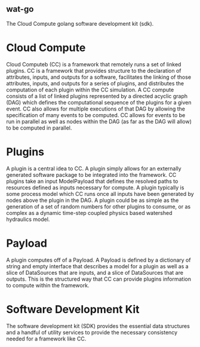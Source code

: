 ## wat-go
The Cloud Compute golang software development kit (sdk).

# Cloud Compute
Cloud Computeb (CC) is a framework that remotely runs a set of linked plugins. CC is a framework that provides structure to the declaration of attributes, inputs, and outputs for a software, facilitates the linking of those attributes, inputs, and outputs for a series of plugins, and distributes the computation of each plugin within the CC simulation.
A CC compute consists of a list of linked plugins represented by a directed acyclic graph (DAG) which defines the computational sequence of the plugins for a given event. CC also allows for multiple executions of that DAG by allowing the specification of many events to be computed. CC allows for events to be run in parallel as well as nodes within the DAG (as far as the DAG will allow) to be computed in parallel. 

# Plugins
A plugin is a central idea to CC. A plugin simply allows for an externally generated software package to be integrated into the framework. CC plugins take an input ModelPayload that defines the resolved paths to resources defined as inputs necessary for compute. A plugin typically is some process model which CC runs once all inputs have been generated by nodes above the plugin in the DAG. A plugin could be as simple as the generation of a set of random numbers for other plugins to consume, or as complex as a dynamic time-step coupled physics based watershed hydraulics model.

# Payload
A plugin computes off of a Payload. A Payload is defined by a dictionary of string and empty interface that describes a model for a plugin as well as a slice of DataSources that are inputs, and a slice of DataSources that are outputs. This is the structured way that CC can provide plugins information to compute within the framework.

# Software Development Kit
The software development kit (SDK) provides the essential data structures and a handful of utility services to provide the necessary consistency needed for a framework like CC. 